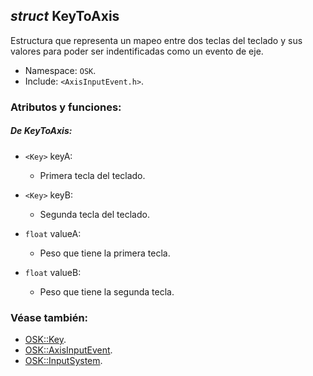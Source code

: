 ## _struct_ KeyToAxis

Estructura que representa un mapeo entre dos teclas del teclado y sus valores para poder ser indentificadas como un evento de eje.

- Namespace: `OSK`.
- Include: `<AxisInputEvent.h>`.

### Atributos y funciones:

##### De KeyToAxis:

- `<Key>` keyA:
  - Primera tecla del teclado.
   
- `<Key>` keyB:
  - Segunda tecla del teclado.
  
- `float` valueA:
    - Peso que tiene la primera tecla.
  
- `float` valueB:
    - Peso que tiene la segunda tecla.


### Véase también:

- [OSK::Key](Key.md).
- [OSK::AxisInputEvent](AxisInputEvent.md).
- [OSK::InputSystem](InputSystem.md).